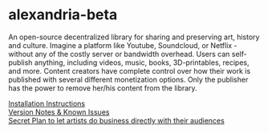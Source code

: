 # alexandria-beta
An open-source decentralized library for sharing and preserving art, history and culture. Imagine a platform like Youtube, Soundcloud, or Netflix - without any of the costly server or bandwidth overhead. Users can self-publish anything, including videos, music, books, 3D-printables, recipes, and more. Content creators have complete control over how their work is published with several different monetization options. Only the publisher has the power to remove her/his content from the library.  

[Installation Instructions](https://github.com/dloa/alexandria-docs/blob/master/alexandria-browser-install.md)  
[Version Notes & Known Issues](https://github.com/dloa/alexandria-docs/blob/master/version-notes-and-issues.md)  
[Secret Plan to let artists do business directly with their audiences](https://github.com/dloa/alexandria-docs/blob/master/Alexandria-for-artists.md)
